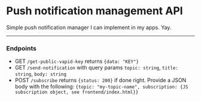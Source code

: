 # Push notification management API

Simple push notification manager I can implement in my apps. Yay.

---

### Endpoints

-   GET `/get-public-vapid-key` returns `{data: "KEY"}`
-   GET `/send-notification` with query params `topic: string`, `title: string`, `body: string`
-   POST `/subscribe` returns `{status: 200}` if done right. Provide a JSON body with the following: `{topic: "my-topic-name", subscription: {JS subscription object, see frontend/index.html}}`
